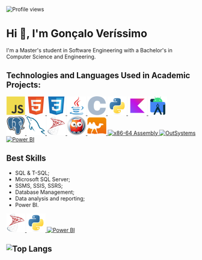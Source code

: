 ![Profile views](https://komarev.com/ghpvc/?username=goncalofverissimo&color=bb0000)

# Hi 👋, I'm Gonçalo Veríssimo

I'm a Master's student in Software Engineering with a Bachelor's in Computer Science and Engineering.

## Technologies and Languages Used in Academic Projects:

<a href="https://www.w3schools.com/js/" target="_blank">
  <img src="https://raw.githubusercontent.com/devicons/devicon/master/icons/javascript/javascript-original.svg" alt="JavaScript" width="50" />
</a>
<a href="https://www.w3schools.com/html/" target="_blank">
  <img src="https://raw.githubusercontent.com/devicons/devicon/master/icons/html5/html5-original.svg" alt="HTML5" width="50" />
</a>
<a href="https://www.w3schools.com/css/" target="_blank">
  <img src="https://raw.githubusercontent.com/devicons/devicon/master/icons/css3/css3-original.svg" alt="CSS3" width="50" />
</a>
<a href="https://www.oracle.com/java/" target="_blank">
  <img src="https://raw.githubusercontent.com/devicons/devicon/master/icons/java/java-original.svg" alt="Java" width="50" />
</a>
<a href="https://en.wikipedia.org/wiki/C_(programming_language)" target="_blank">
  <img src="https://raw.githubusercontent.com/devicons/devicon/master/icons/c/c-original.svg" alt="C" width="50" />
</a>
<a href="https://www.python.org/" target="_blank">
  <img src="https://raw.githubusercontent.com/devicons/devicon/master/icons/python/python-original.svg" alt="Python" width="50" />
</a>
<a href="https://kotlinlang.org/" target="_blank">
  <img src="https://raw.githubusercontent.com/devicons/devicon/master/icons/kotlin/kotlin-original.svg" alt="Kotlin" width="50" />
</a>
<a href="https://developer.android.com/studio" target="_blank">
  <img src="https://raw.githubusercontent.com/devicons/devicon/master/icons/androidstudio/androidstudio-original.svg" alt="Android Studio" width="50" />
</a>

<br>

<a href="https://www.postgresql.org/" target="_blank">
  <img src="https://raw.githubusercontent.com/devicons/devicon/master/icons/postgresql/postgresql-original.svg" alt="PostgreSQL" width="50" />
</a>
<a href="https://www.mysql.com/" target="_blank">
  <img src="https://raw.githubusercontent.com/devicons/devicon/master/icons/mysql/mysql-original.svg" alt="MySQL" width="50" />
</a>
<a href="https://learn.microsoft.com/en-us/sql/sql-server/" target="_blank">
  <img src="https://raw.githubusercontent.com/devicons/devicon/master/icons/microsoftsqlserver/microsoftsqlserver-original.svg" alt="SQL Server" width="50" />
</a>
<a href="https://www.swi-prolog.org/" target="_blank">
  <img src="https://raw.githubusercontent.com/devicons/devicon/master/icons/prolog/prolog-original.svg" alt="Prolog" width="50" />
</a>
<a href="https://ocaml.org/" target="_blank">
  <img src="https://raw.githubusercontent.com/devicons/devicon/master/icons/ocaml/ocaml-original.svg" alt="OCaml" width="50" />
</a>
<a href="https://en.wikipedia.org/wiki/Assembly_language" target="_blank">
  <img src="https://user-images.githubusercontent.com/5421823/62779159-4cf76880-baaa-11e9-8318-e20a1aaa913a.png" alt="x86-64 Assembly" width="50" />
</a>
<a href="https://www.outsystems.com/" target="_blank">
  <img src="https://www.outsystems.com/favicon.ico" alt="OutSystems" width="50" />
</a>
<a href="https://powerbi.microsoft.com/" target="_blank">
  <img src="https://github.com/microsoft/PowerBI-Icons/blob/main/SVG/Power-BI.svg"  
  alt="Power BI" width="50">
</a>

## Best Skills
- SQL & T-SQL;
- Microsoft SQL Server;
- SSMS, SSIS, SSRS;
- Database Management;
- Data analysis and reporting;
- Power BI.

<a href="https://learn.microsoft.com/pt-pt/training/modules/get-started-transact-sql-programming/" target="_blank">
  <img src="https://raw.githubusercontent.com/devicons/devicon/master/icons/microsoftsqlserver/microsoftsqlserver-original.svg" 
  alt="T-SQL" width="50">
</a>

<a href="https://www.python.org" target="_blank">
  <img src="https://raw.githubusercontent.com/devicons/devicon/master/icons/python/python-original.svg"  
  alt="Python" width="50">
</a>

<a href="https://powerbi.microsoft.com/" target="_blank">
  <img src="https://github.com/microsoft/PowerBI-Icons/blob/main/SVG/Power-BI.svg"  
  alt="Power BI" width="50">
</a>

## ![Top Langs](https://github-readme-stats.vercel.app/api/top-langs/?username=gonverissimo&layout=compact&theme=radical)

